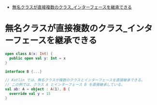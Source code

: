 - [無名クラスが直接複数のクラス\_インターフェースを継承できる](#無名クラスが直接複数のクラス_インターフェースを継承できる)


# 無名クラスが直接複数のクラス_インターフェースを継承できる

```Kotlin
open class A(x: Int) {
  public open val y: Int = x
}

interface B {...}

// Kotlin では、無名クラスが複数のクラスとインターフェースを直接継承できる。
// この例では、クラス A とインターフェース B を直接継承している。
val ab: A = object : A(1), B {
  override val y = 15
}
```
